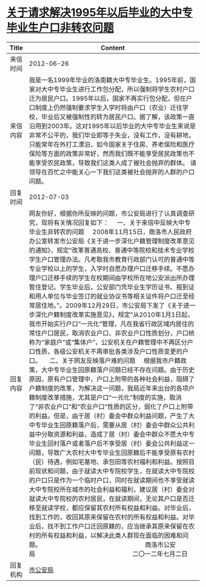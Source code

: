 # <a href="http://www.shangluo.gov.cn/zmhd/ldxxxx.jsp?urltype=leadermail.LeaderMailContentUrl&wbtreeid=1112&leadermailid=1266">关于请求解决1995年以后毕业的大中专毕业生户口非转农问题</a>
|Title|Content|
|:---:|---|
|来信时间|2012-06-26|
|来信内容|我是一名1999年毕业的洛南籍大中专毕业生。1995年前，国家对大中专毕业生进行工作包分配，所以强制将学生农村户口迁为居民户口。1995年以后，国家不再实行包分配，但在户口制度上仍然强制要求学生入学时将由户口（农业）迁往学校，毕业后又被强制性的转为居民户口。据了解，该政策一直沿用到2003年。这对1995年以后毕业的大中专毕业生来说是非常不公平的，我们毕业即等于失业，没有工作，没有耕地，只能常年在外打工漂泊，如今国家关于住房、养老保险和医疗保险等方面的政策非常好，然而我们既不能享受居民政策也不能享受农民政策，导致我们这类人成了被社会抛弃的群体。 请领导在百忙之中能关心一下我们这类被社会抛弃的人群的户口问题。|
|回复时间|2012-07-03|
|回复内容|网友你好，根据你所反映的问题，市公安局进行了认真调查研究，现将有关情况回复如下：     一、关于来信中反映大中专毕业生非转农的问题     2008年11月15日，商洛市人民政府办公室转发市公安局《关于进一步深化户籍管理制度改革意见的通知》，规定“改革普通高校、普通中等院校和技术专业学校学生户口管理办法。凡考取我市教育行政部门认可的普通中等专业学校以上的学生，入学时自愿办理户口迁移手续。不愿办理户口迁移手续的学生在校期间由学校所在地公安派出所办理暂住登记。学生毕业后，公安部门凭毕业生学历证书、报到证和用人单位与毕业签订的就业协议书等相关证件将户口迁至经常居住地。”。2009年12月29日，市公安局下发了《关于进一步深化户籍制度改革实施意见》，规定“从2010年1月1日起，我市开始实行户口“一元化”管理，凡在我省行政区域内居住的常住户口居民，取消农业户口、非农业户口性质划分，户口统称为“家庭户”或“集体户”，公安机关在户籍管理中不再区分户口性质，各级公安机关不再审批各类涉及户口性质变更的户口。     二、关于网友反映落户难的问题     根据我市户籍政策，大中专毕业生回原籍落户问题已经不存在问题。由于历史原因，原有户口管理中，户口上附带的各种社会利益，阻碍了户籍制度的改革，为解决这一问题，我局近年来出台的各项户籍制度改革措施，尤其是户口“一元化”制度的实施，取消了“非农业户口”和“农业户口”性质的区分，弱化了户口上附带的利益。但是，由于居（村）委会中群众利益问题，产生了大中专毕业生回原籍落户后，需要从居（村）委会中群众公共利益中分取资源和利益，造成了居（村）委会中群众不愿大中专毕业生回村落户或者落户后不享受居（村）委会公共利益这一问题，导致广大农村大中专毕业生回原籍后不能享受原有农村（民）待遇，例如宅基地、承包田等农村福利和利益。按照目前现状和问题，由于就读大中专院校学生，在就读大中专院校的户口只是作为一个临时户口，同时在就读期间也不享受就读大中专院校所在城市的社会利益和福利，建议居（村）委会对就读大中专院校的农村居民，在就读期间，无论其户口是否迁移至就读学校，都应保留其农村所有权益和利益。对毕业后，找到工作的，收回其原来保留在农村的所有权益和利益。对毕业后，找不到工作户口迁回原籍的，应当继承其原来保留在农村的所有权益和利益，以解决此类人群现在面临的困难和问题。                                                               商洛市公安局                                                           二〇一二年七月二日|
|回复机构|<a href="../../categories/agencies/市公安局.md">市公安局</a>|